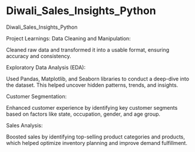 # Diwali_Sales_Insights_Python
Diwali_Sales_Insights_Python


Project Learnings:
Data Cleaning and Manipulation:

Cleaned raw data and transformed it into a usable format, ensuring accuracy and consistency.

Exploratory Data Analysis (EDA):

Used Pandas, Matplotlib, and Seaborn libraries to conduct a deep-dive into the dataset. This helped uncover hidden patterns, trends, and insights.

Customer Segmentation:

Enhanced customer experience by identifying key customer segments based on factors like state, occupation, gender, and age group.

Sales Analysis:

Boosted sales by identifying top-selling product categories and products, which helped optimize inventory planning and improve demand fulfillment.
